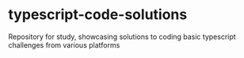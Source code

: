 # typescript-code-solutions
Repository for study, showcasing solutions to coding basic typescript challenges from various platforms
